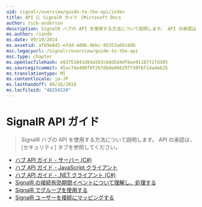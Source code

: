 ```yaml
---
uid: signalr/overview/guide-to-the-api/index
title: API に SignalR ガイド |Microsoft Docs
author: rick-anderson
description: SignalR ハブの API を使用する方法について説明します。 API の承認は、[セキュリティ] タブを参照してください。
ms.author: riande
ms.date: 09/19/2014
ms.assetid: af69e8d2-efdd-4d0b-9bbc-95353a65c0db
msc.legacyurl: /signalr/overview/guide-to-the-api
msc.type: chapter
ms.openlocfilehash: e93751041d84a5b3cbdd5d4df6ee91187f2fd305
ms.sourcegitcommit: 45ac74e400f9f2b7dbded66297730f6f14a4eb25
ms.translationtype: MT
ms.contentlocale: ja-JP
ms.lasthandoff: 08/16/2018
ms.locfileid: "48254520"
---
```

<a name="signalr-guide-to-the-api"></a>SignalR API ガイド
====================
> SignalR ハブの API を使用する方法について説明します。 API の承認は、[セキュリティ] タブを参照してください。


- [ハブ API ガイド - サーバー (C#)](hubs-api-guide-server.md)
- [ハブ API ガイド - JavaScript クライアント](hubs-api-guide-javascript-client.md)
- [ハブ API ガイド - .NET クライアント (C#)](hubs-api-guide-net-client.md)
- [SignalR の接続有効期間イベントについて理解し、処理する](handling-connection-lifetime-events.md)
- [SignalR でグループを使用する](working-with-groups.md)
- [SignalR ユーザーを接続にマッピングする](mapping-users-to-connections.md)
